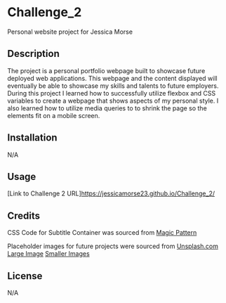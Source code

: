 # Challenge_2
Personal website project for Jessica Morse

## Description
The project is a personal portfolio webpage built to showcase future deployed web applications. 
This webpage and the content displayed will eventually be able to showcase my skills
and talents to future employers. During this project I learned how to successfully 
utilize flexbox and CSS variables to create a webpage that shows aspects of my 
personal style. I also learned how to utilize media queries to to shrink the page 
so the elements fit on a mobile screen. 

## Installation
N/A

## Usage
[Link to Challenge 2 URL]https://jessicamorse23.github.io/Challenge_2/

## Credits
CSS Code for Subtitle Container was sourced from
[Magic Pattern](https://www.magicpattern.design/tools/css-backgrounds)

Placeholder images for future projects were sourced from 
[Unsplash.com](https://unsplash.com/) 
[Large Image](https://unsplash.com/photos/l3N9Q27zULw)
[Smaller Images]([https://unsplash.com/photos/VRaJqLjeWWk]) 
  
## License
N/A
